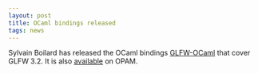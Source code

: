 ```yaml
---
layout: post
title: OCaml bindings released
tags: news
---
```


Sylvain Boilard has released the OCaml bindings
[GLFW-OCaml](https://github.com/SylvainBoilard/GLFW-OCaml) that cover GLFW 3.2.
It is also
[available](https://opam.ocaml.org/packages/glfw-ocaml/glfw-ocaml.3.2.1~rc1/) on
OPAM.
